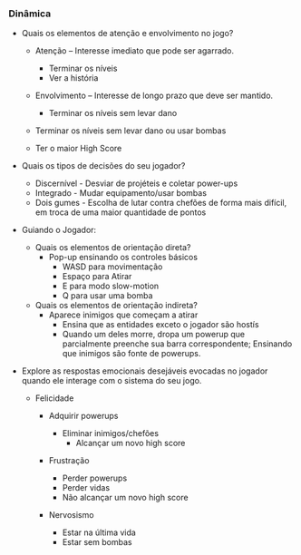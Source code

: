 ### Dinâmica

- Quais os elementos de atenção e envolvimento no jogo?
    - Atenção – Interesse imediato que pode ser agarrado.
        - Terminar os níveis  
        - Ver a história  
        
    - Envolvimento – Interesse de longo prazo que deve ser mantido.
        - Terminar os níveis sem levar dano
	- Terminar os níveis sem levar dano ou usar bombas
	- Ter o maior High Score

- Quais os tipos de decisões do seu jogador? 
    - Discernível - Desviar de projéteis e coletar power-ups
    - Integrado - Mudar equipamento/usar bombas
    - Dois gumes - Escolha de lutar contra chefões de forma mais difícil, em troca de uma maior quantidade de pontos
- Guiando o Jogador:
    - Quais os elementos de orientação direta?  
       - Pop-up ensinando os controles básicos   
            - WASD para movimentação  
            - Espaço para Atirar  
            - E para modo slow-motion  
            - Q para usar uma bomba  
    - Quais os elementos de orientação indireta?
        - Aparece inimigos que começam a atirar  
            - Ensina que as entidades exceto o jogador são hostís  
            - Quando um deles morre, dropa um powerup que parcialmente preenche sua barra correspondente; Ensinando que inimigos são fonte de powerups.
- Explore as respostas emocionais desejáveis evocadas no jogador quando ele interage com o sistema do seu jogo.
    
  - Felicidade
        
    - Adquirir powerups
      - Eliminar inimigos/chefões
        - Alcançar um novo high score
        
    - Frustração
        
      - Perder powerups
      - Perder vidas 
      - Não alcançar um novo high score
        
    - Nervosismo
        
      - Estar na última vida
      - Estar sem bombas
        
